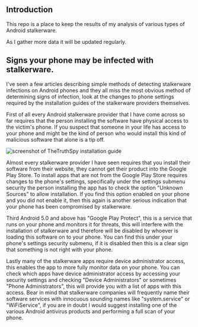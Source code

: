 ## Introduction

This repo is a place to keep the results of my analysis of various types of Android stalkerware.

As I gather more data it will be updated regularly.

## Signs your phone may be infected with stalkerware.

I've seen a few articles describing simple methods of detecting stalkerware infections on Android phones and they all miss the most obvious method of determining signs of infection, look at the changes to phone settings required by the installation guides of the stalkerware providers themselves.

First of all every Android stalkerware provider that I have come across so far requires that the person installing the software have physical access to the victim's phone. If you suspect that someone in your life has access to your phone and might be the kind of person who would install this kind of malicious software that alone is a tip off.

![screenshot of TheTruthSpy installation guide](https://raw.githubusercontent.com/diskurse/android-stalkerware/master/docs/images/conclusion-detection.jpg)

Almost every stalkerware provider I have seen requires that you install their software from their website, they cannot get their product into the Google Play Store. To install apps that are not from the Google Play Store requires changes to the phone's settings, specifically under the settings submenu security the person installing the app has to check the option "Unknown Sources" to allow installation. If you find this option enabled on your phone and you did not enable it, then this again is another serious indication that your phone has been compromised by stalkerware.

Third Android 5.0 and above has "Google Play Protect", this is a service that runs on your phone and monitors it for threats, this will interfere with the installation of stalkerware and therefore will be disabled by whoever is loading this software on to your phone. You can find this under your phone's settings security submenu, if it is disabled then this is a clear sign that something is not right with your phone.

Lastly many of the stalkerware apps require device administrator access, this enables the app to more fully monitor data on your phone. You can check which apps have device administrator access by accessing your security settings and checking "Device Administrators" or sometimes "Phone Administrators", this will provide you with a list of apps with this access. Bear in mind that stalkerware companies will frequently name their software services with innocuous sounding names like "system.service" or "WiFiService", if you are in doubt I would suggest installing one of the various Android antivirus products and performing a full scan of your phone.

